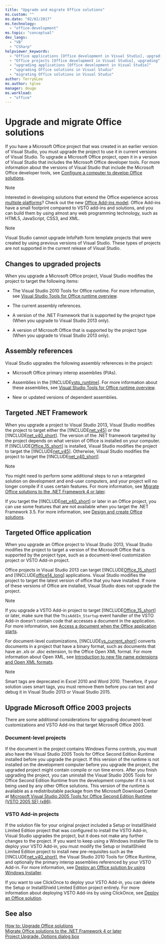 ```yaml
---
title: "Upgrade and migrate Office solutions"
ms.custom: ""
ms.date: "02/02/2017"
ms.technology: 
  - "office-development"
ms.topic: "conceptual"
dev_langs: 
  - "VB"
  - "CSharp"
helpviewer_keywords: 
  - "Office applications [Office development in Visual Studio], upgrading"
  - "Office projects [Office development in Visual Studio], upgrading"
  - "upgrading applications [Office development in Visual Studio]"
  - "upgrading Office solutions in Visual Studio"
  - "migrating Office solutions in Visual Studio"
author: TerryGLee
ms.author: tglee
manager: douge
ms.workload: 
  - "office"
---
```

# Upgrade and migrate Office solutions
  If you have a Microsoft Office project that was created in an earlier version of Visual Studio, you must upgrade the project to use it in current versions of Visual Studio. To upgrade a Microsoft Office project, open it in a version of Visual Studio that includes the Microsoft Office developer tools. For more information about the versions of Visual Studio that include the Microsoft Office developer tools, see [Configure a computer to develop Office solutions](../vsto/configuring-a-computer-to-develop-office-solutions.md).  
  
> [!NOTE]  
>  Interested in developing solutions that extend the Office experience across [multiple platforms](https://dev.office.com/add-in-availability)? Check out the new [Office Add-ins model](https://dev.office.com/docs/add-ins/overview/office-add-ins). Office Add-ins have a small footprint compared to VSTO add-ins and solutions, and you can build them by using almost any web programming technology, such as HTML5, JavaScript, CSS3, and XML.  
  
> [!NOTE]  
>  Visual Studio cannot upgrade InfoPath form template projects that were created by using previous versions of Visual Studio. These types of projects are not supported in the current release of Visual Studio.  
  
## Changes to upgraded projects  
 When you upgrade a Microsoft Office project, Visual Studio modifies the project to target the following items:  
  
-   The Visual Studio 2010 Tools for Office runtime. For more information, see [Visual Studio Tools for Office runtime overview](../vsto/visual-studio-tools-for-office-runtime-overview.md).  
  
-   The current assembly references.  
  
-   A version of the .NET Framework that is supported by the project type (When you upgrade to Visual Studio 2013 only).  
  
-   A version of Microsoft Office that is supported by the project type (When you upgrade to Visual Studio 2013 only).  
  
## Assembly references  
 Visual Studio upgrades the following assembly references in the project:  
  
-   Microsoft Office primary interop assemblies (PIAs).  
  
-   Assemblies in the [!INCLUDE[vsto_runtime](../vsto/includes/vsto-runtime-md.md)]. For more information about these assemblies, see [Visual Studio Tools for Office runtime overview](../vsto/visual-studio-tools-for-office-runtime-overview.md).  
  
-   New or updated versions of dependent assemblies.  
  
## Targeted .NET Framework  
 When you upgrade a project to Visual Studio 2013, Visual Studio modifies the project to target either the [!INCLUDE[net_v45](../vsto/includes/net-v45-md.md)] or the [!INCLUDE[net_v40_short](../sharepoint/includes/net-v40-short-md.md)]. The version of the .NET framework targeted by the project depends on what version of Office is installed on your computer. If [!INCLUDE[Office_15_short](../vsto/includes/office-15-short-md.md)] is installed, Visual Studio modifies the project to target the [!INCLUDE[net_v45](../vsto/includes/net-v45-md.md)]. Otherwise, Visual Studio modifies the project to target the [!INCLUDE[net_v40_short](../sharepoint/includes/net-v40-short-md.md)].  
  
> [!NOTE]  
>  You might need to perform some additional steps to run a retargeted solution on development and end-user computers, and your project will no longer compile if it uses certain features. For more information, see [Migrate Office solutions to the .NET Framework 4 or later](../vsto/migrating-office-solutions-to-the-dotnet-framework-4-or-later.md).  
  
 If you target the [!INCLUDE[net_v40_short](../sharepoint/includes/net-v40-short-md.md)] or later in an Office project, you can use some features that are not available when you target the .NET Framework 3.5. For more information, see [Design and create Office solutions](../vsto/designing-and-creating-office-solutions.md).  
  
## Targeted Office application  
 When you upgrade an Office project to Visual Studio 2013, Visual Studio modifies the project to target a version of the Microsoft Office that is supported by the project type, such as a document-level customization project or VSTO Add-in project.  
  
 Office projects in Visual Studio 2013 can target [!INCLUDE[Office_15_short](../vsto/includes/office-15-short-md.md)] and [!INCLUDE[office14_long](../vsto/includes/office14-long-md.md)] applications. Visual Studio modifies the project to target the latest version of office that you have installed. If none of these versions of Office are installed, Visual Studio does not upgrade the project.  
  
> [!NOTE]  
>  If you upgrade a VSTO Add-in project to target [!INCLUDE[Office_15_short](../vsto/includes/office-15-short-md.md)] or later, make sure that the `ThisAddIn_Startup` event handler of the VSTO Add-in doesn't contain code that accesses a document in the application. For more information, see [Access a document when the Office application starts](../vsto/programming-vsto-add-ins.md#AccessingDocuments).  
  
 For document-level customizations, [!INCLUDE[vs_current_short](../sharepoint/includes/vs-current-short-md.md)] converts documents in a project that have a binary format, such as documents that have an *.xls* or *.doc* extension, to the Office Open XML format. For more information about Open XML, see [Introduction to new file name extensions and Open XML formats](https://support.office.com/en-nz/article/Introduction-to-new-file-name-extensions-eca81dcb-5626-4e5b-8362-524d13ae4ec1).  
  
> [!NOTE]  
>  Smart tags are deprecated in Excel 2010 and Word 2010. Therefore, if your solution uses smart tags, you must remove them before you can test and debug it in Visual Studio 2013 or Visual Studio 2015.  
  
## Upgrade Microsoft Office 2003 projects  
 There are some additional considerations for upgrading document-level customizations and VSTO Add-ins that target Microsoft Office 2003.  
  
### Document-level projects  
 If the document in the project contains Windows Forms controls, you must also have the Visual Studio 2005 Tools for Office Second Edition Runtime installed before you upgrade the project. If this version of the runtime is not installed on the development computer before you upgrade the project, the upgraded project might contain compile or run time errors. After you finish upgrading the project, you can uninstall the Visual Studio 2005 Tools for Office Second Edition Runtime from the development computer if it is not being used by any other Office solutions. This version of the runtime is available as a redistributable package from the Microsoft Download Center at [Microsoft Visual Studio 2005 Tools for Office Second Edition Runtime (VSTO 2005 SE) (x86)](http://go.microsoft.com/fwlink/?linkid=49612).  
  
### VSTO Add-in projects  
 If the solution file for your original project included a Setup or InstallShield Limited Edition project that was configured to install the VSTO Add-in, Visual Studio upgrades the project, but it does not make any further changes to the project. If you want to keep using a Windows Installer file to deploy your VSTO Add-in, you must modify the Setup or InstallShield Limited Edition project to install new pre-requisites such as the [!INCLUDE[net_v40_short](../sharepoint/includes/net-v40-short-md.md)], the Visual Studio 2010 Tools for Office Runtime, and optionally the primary interop assemblies referenced by your VSTO Add-in. For more information, see [Deploy an Office solution by using Windows Installer](../vsto/deploying-an-office-solution-by-using-windows-installer.md).  
  
 If you want to use ClickOnce to deploy your VSTO Add-in, you can delete the Setup or InstallShield Limited Edition project entirely. For more information about deploying VSTO Add-ins by using ClickOnce, see [Deploy an Office solution](../vsto/deploying-an-office-solution.md).  
  
## See also  
 [How to: Upgrade Office solutions](http://msdn.microsoft.com/en-us/a269e539-b717-4680-a568-2152b070347e)   
 [Migrate Office solutions to the .NET Framework 4 or later](../vsto/migrating-office-solutions-to-the-dotnet-framework-4-or-later.md)   
 [Project Upgrade, Options dialog box](../vsto/project-upgrade-options-dialog-box.md)  
  
  